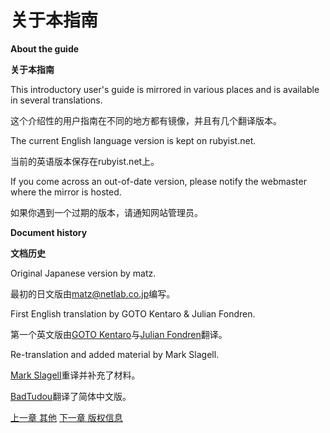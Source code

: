 # 关于本指南
**About the guide**

**关于本指南**

This introductory user's guide is mirrored in various places and is available in several translations. 

这个介绍性的用户指南在不同的地方都有镜像，并且有几个翻译版本。

The current English language version is kept on rubyist.net. 

当前的英语版本保存在rubyist.net上。

If you come across an out-of-date version, please notify the webmaster where the mirror is hosted.

如果你遇到一个过期的版本，请通知网站管理员。

**Document history**

**文档历史**

Original Japanese version by matz.

最初的日文版由<matz@netlab.co.jp>编写。

First English translation by GOTO Kentaro & Julian Fondren.

第一个英文版由[GOTO Kentaro](http://www.math.sci.hokudai.ac.jp/~gotoken/ruby/ruby-uguide/)与[Julian Fondren](mailto:gotoken@notwork.org)翻译。

Re-translation and added material by Mark Slagell.

[Mark Slagell](mailto:slagell@ruby-lang.org)重译并补充了材料。

[BadTudou](mailto:badtudou@gmail.com)翻译了简体中文版。

[上一章 其他](./misc.md "misc")
[下一章 版权信息](./copyright.md "Copyright")